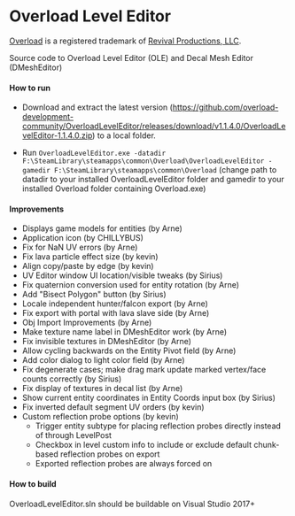 # Overload Level Editor

[Overload](https://playoverload.com) is a registered trademark of [Revival Productions, LLC](https://www.revivalprod.com).

Source code to Overload Level Editor (OLE) and Decal Mesh Editor (DMeshEditor)

#### How to run

- Download and extract the latest version (https://github.com/overload-development-community/OverloadLevelEditor/releases/download/v1.1.4.0/OverloadLevelEditor-1.1.4.0.zip) to a local folder.

- Run `OverloadLevelEditor.exe -datadir F:\SteamLibrary\steamapps\common\Overload\OverloadLevelEditor -gamedir F:\SteamLibrary\steamapps\common\Overload` (change path to datadir to your installed OverloadLevelEditor folder and gamedir to your installed Overload folder containing Overload.exe)

#### Improvements

- Displays game models for entities (by Arne)
- Application icon (by CHILLYBUS)
- Fix for NaN UV errors (by Arne)
- Fix lava particle effect size (by kevin)
- Align copy/paste by edge (by kevin)
- UV Editor window UI location/visible tweaks (by Sirius)
- Fix quaternion conversion used for entity rotation (by Arne)
- Add "Bisect Polygon" button (by Sirius)
- Locale independent hunter/falcon export (by Arne)
- Fix export with portal with lava slave side (by Arne)
- Obj Import Improvements (by Arne)
- Make texture name label in DMeshEditor work (by Arne)
- Fix invisible textures in DMeshEditor (by Arne)
- Allow cycling backwards on the Entity Pivot field (by Arne)
- Add color dialog to light color field (by Arne)
- Fix degenerate cases; make drag mark update marked vertex/face counts correctly (by Sirius)
- Fix display of textures in decal list (by Arne)
- Show current entity coordinates in Entity Coords input box (by Sirius)
- Fix inverted default segment UV orders (by kevin)
- Custom reflection probe options (by kevin)
  - Trigger entity subtype for placing reflection probes directly instead of through LevelPost
  - Checkbox in level custom info to include or exclude default chunk-based reflection probes on export
  - Exported reflection probes are always forced on

#### How to build

OverloadLevelEditor.sln should be buildable on Visual Studio 2017+
